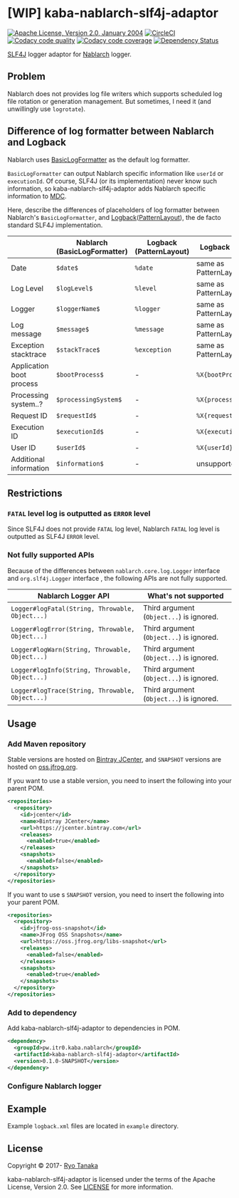 # [WIP] kaba-nablarch-slf4j-adaptor

[![Apache License, Version 2.0, January 2004](https://img.shields.io/github/license/ryotan/kaba-nablarch-slf4j-adaptor.svg?style=flat)](http://www.apache.org/licenses/)
[![CircleCI](https://circleci.com/gh/ryotan/kaba-nablarch-slf4j-adaptor.svg?style=shield)](https://circleci.com/gh/ryotan/kaba-nablarch-slf4j-adaptor)
[![Codacy code quality](https://api.codacy.com/project/badge/grade/efb68232f2ff4302bae27935b897467d)](https://www.codacy.com?utm_source=github.com&utm_medium=referral&utm_content=ryotan/kaba-nablarch-slf4j-adaptor&utm_campaign=Badge_Grade)
[![Codacy code coverage](https://api.codacy.com/project/badge/coverage/efb68232f2ff4302bae27935b897467d)](https://www.codacy.com/app/ryotan/kaba-vault?utm_source=github.com&utm_medium=referral&utm_content=ryotan/kaba-vault&utm_campaign=Badge_Coverage)
[![Dependency Status](https://www.versioneye.com/user/projects/5888e09ec64626004e05780e/badge.svg)](https://www.versioneye.com/user/projects/573791b7a0ca35004baf9553)

[SLF4J](https://www.slf4j.org/) logger adaptor for [Nablarch](https://github.com/nablarch/nablarch) logger.

## Problem

Nablarch does not provides log file writers which supports scheduled log file rotation or generation management. But sometimes, I need it (and unwillingly use `logrotate`).


## Difference of log formatter between Nablarch and Logback

Nablarch uses [BasicLogFormatter](https://nablarch.github.io/docs/5u7/javadoc/nablarch/core/log/basic/BasicLogFormatter.html) as the default log formatter.

`BasicLogFormatter` can output Nablarch specific information like `userId` or `executionId`.
Of course, SLF4J (or its implementation) never know such information, so kaba-nablarch-slf4j-adaptor adds Nablarch specific information to [MDC](https://logback.qos.ch/manual/mdc.html).

Here, describe the differences of placeholders of log formatter between Nablarch's `BasicLogFormatter`, and [Logback](https://logback.qos.ch/)([PatternLayout](https://logback.qos.ch/manual/layouts.html#ClassicPatternLayout)), the de facto standard SLF4J implementation.

|                           | Nablarch (BasicLogFormatter) | Logback (PatternLayout) | Logback w/ this lib    |
|:--------------------------|------------------------------|-------------------------|------------------------|
| Date                      | `$date$`                     | `%date`                 | same as PatternLayout  |
| Log Level                 | `$logLevel$`                 | `%level`                | same as PatternLayout  |
| Logger                    | `$loggerName$`               | `%logger`               | same as PatternLayout  |
| Log message               | `$message$`                  | `%message`              | same as PatternLayout  |
| Exception stacktrace      | `$stackTrace$`               | `%exception`            | same as PatternLayout  |
| Application boot process  | `$bootProcess$`              | -                       | `%X{bootProcess}`      |
| Processing system..?      | `$processingSystem$`         | -                       | `%X{processingSystem}` |
| Request ID                | `$requestId$`                | -                       | `%X{requestId}`        |
| Execution ID              | `$executionId$`              | -                       | `%X{executionId}`      |
| User ID                   | `$userId$`                   | -                       | `%X{userId}`           |
| Additional information    | `$information$`              | -                       | unsupported            |


## Restrictions

### `FATAL` level log is outputted as `ERROR` level

Since SLF4J does not provide `FATAL` log level, Nablarch `FATAL` log level is outputted as SLF4J `ERROR` level.

### Not fully supported APIs

Because of the differences between `nablarch.core.log.Logger` interface and `org.slf4j.Logger` interface , the following APIs are not fully supported.

| Nablarch Logger API                               | What's not supported                     |
|---------------------------------------------------|------------------------------------------|
| `Logger#logFatal(String, Throwable, Object...)`   | Third argument (`Object...`) is ignored. |
| `Logger#logError(String, Throwable, Object...)`   | Third argument (`Object...`) is ignored. |
| `Logger#logWarn(String, Throwable, Object...)`    | Third argument (`Object...`) is ignored. |
| `Logger#logInfo(String, Throwable, Object...)`    | Third argument (`Object...`) is ignored. |
| `Logger#logTrace(String, Throwable, Object...)`   | Third argument (`Object...`) is ignored. |


## Usage

### Add Maven repository

Stable versions are hosted on [Bintray JCenter](https://jcenter.bintray.com),
and `SNAPSHOT` versions are hosted on [oss.jfrog.org](https://oss.jfrog.org/libs-snapshot).

If you want to use a stable version, you need to insert the following into your parent POM.

```xml
<repositories>
  <repository>
    <id>jcenter</id>
    <name>Bintray JCenter</name>
    <url>https://jcenter.bintray.com</url>
    <releases>
      <enabled>true</enabled>
    </releases>
    <snapshots>
      <enabled>false</enabled>
    </snapshots>
  </repository>
</repositories>
```

If you want to use s `SNAPSHOT` version, you need to insert the following into your parent POM.

```xml
<repositories>
  <repository>
    <id>jfrog-oss-snapshot</id>
    <name>JFrog OSS Snapshots</name>
    <url>https://oss.jfrog.org/libs-snapshot</url>
    <releases>
      <enabled>false</enabled>
    </releases>
    <snapshots>
      <enabled>true</enabled>
    </snapshots>
  </repository>
</repositories>
```

### Add to dependency

Add kaba-nablarch-slf4j-adaptor to dependencies in POM.

```xml
<dependency>
  <groupId>pw.itr0.kaba.nablarch</groupId>
  <artifactId>kaba-nablarch-slf4j-adaptor</artifactId>
  <version>0.1.0-SNAPSHOT</version>
</dependency>
```

### Configure Nablarch logger



## Example

Example `logback.xml` files are located in `example` directory.

## License

Copyright © 2017- [Ryo Tanaka](https://github.com/ryotan)

kaba-nablarch-slf4j-adaptor is licensed under the terms of the Apache License, Version 2.0. See [LICENSE](LICENSE) for more information.
